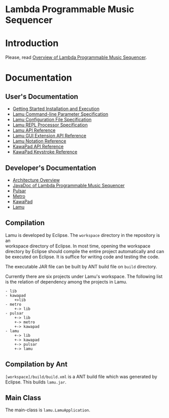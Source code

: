 
Lambda Programmable Music Sequencer 
===================================

# Introduction #
Please, read [Overview of Lambda Programmable Music Sequencer][LNK_LAMBDA_MUSIC].

# Documentation #

## User's Documentation ##
- [Getting Started Installation and Execution](./docs/getting-started.md)
- [Lamu Command-line Parameter Specification](./docs/arguments.md)
- [Lamu Configuration File Specification](./docs/configuration.md)
- [Lamu REPL Processor Specification](./docs/repl.md)
- [Lamu API Reference](./workspace/build/docs/lamu-api-reference.md)
- [Lamu GUI Extension API Reference](./workspace/build/docs/lamu-gui-extension-api-reference.md)
- [Lamu Notation Reference](./workspace/build/docs/lamu-notation-reference.md)
- [KawaPad API Reference](./workspace/build/docs/kawapad-api-reference.md)
- [KawaPad Keystroke Reference](./workspace/build/docs/kawapad-keystroke-reference.md)

[# kawapad-api]: ./workspace/kawapad/docs.src/manual-kawapad-api.md
[# kawapad-keystroke]: ./workspace/kawapad/docs.src/manual-kawapad-keystroke.md

## Developer's Documentation ##
- [Architecture Overview](./architecture.md)
- [JavaDoc of Lambda Programmable Music Sequencer](./workspace/build/javadoc/index.html)
- [Pulsar](./workspace/pulsar/readme.md)
- [Metro](./workspace/metro/readme.md)
- [KawaPad](./workspace/kawapad/readme.md)
- [Lamu](./workspace/lamu/readme.md)


## Compilation ##
Lamu is developed by Eclipse. The `workspace` directory in the repository is an  
workspace directory of Eclipse. In most time, opening the workspace directory 
by Eclipse should compile the entire project automatically and can be executed 
on Eclipse. It is suffice for writing code and testing the code.

The executable JAR file can  be built by ANT build file on `build` directory.

Currently there are six projects under Lamu's workspace. The following list is
the relation of dependency among the projects in Lamu.

```memo
- lib
- kawapad
    +>lib
- metro 
    +-> lib
- pulsar 
    +-> lib
    +-> metro
    +-> kawapad
- lamu
    +-> lib
    +-> kawapad
    +-> pulsar
    +-> lamu
```

## Compilation by Ant ##
`[workspace]/build/build.xml` is a ANT build file which was generated by
Eclipse. This builds `lamu.jar`.

## Main Class ##
The main-class is `lamu.LamuApplication`.

[LNK_LAMBDA_MUSIC]:https://lambda-music.github.io/
[LNK_EDITOR_MOVIE]:./imgs/corresponding-parenthesis-movement.gif

[vim-modeline]: # ( vim: set spell expandtab fo+=awlt : )
